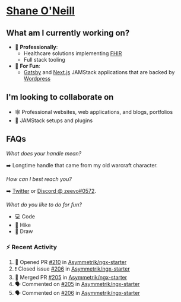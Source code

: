 # [Shane O'Neill](https://shaneoneill.io)

## What am I currently working on?

- 📁 **Professionally**:
  - Healthcare solutions implementing [FHIR](https://hl7.org/FHIR/)
  - Full stack tooling
- 🎉 **For Fun**:
  - [Gatsby](https://github.com/gatsbyjs/gatsby) and [Next.js](https://github.com/vercel/next.js) JAMStack applications that are backed by [Wordpress](https://github.com/wp-graphql/wp-graphql)

## I'm looking to collaborate on

- 🕸 Professional websites, web applications, and blogs, portfolios
- 🔧 JAMStack setups and plugins

## FAQs

_What does your handle mean?_

➡️ Longtime handle that came from my old warcraft character.

_How can I best reach you?_

➡️ [Twitter](https://twitter.com/zeevosec) or [Discord @ zeevo#0572](https://discord.com).

_What do you like to do for fun?_

- 💻 Code
- 🌲 Hike
- 🎨 Draw

### :zap: Recent Activity

<!--START_SECTION:activity-->

1. 💪 Opened PR [#210](https://github.com/Asymmetrik/ngx-starter/pull/210) in [Asymmetrik/ngx-starter](https://github.com/Asymmetrik/ngx-starter)
2. ❗️ Closed issue [#206](https://github.com/Asymmetrik/ngx-starter/issues/206) in [Asymmetrik/ngx-starter](https://github.com/Asymmetrik/ngx-starter)
3. 🎉 Merged PR [#205](https://github.com/Asymmetrik/ngx-starter/pull/205) in [Asymmetrik/ngx-starter](https://github.com/Asymmetrik/ngx-starter)
4. 🗣 Commented on [#205](https://github.com/Asymmetrik/ngx-starter/issues/205) in [Asymmetrik/ngx-starter](https://github.com/Asymmetrik/ngx-starter)
5. 🗣 Commented on [#206](https://github.com/Asymmetrik/ngx-starter/issues/206) in [Asymmetrik/ngx-starter](https://github.com/Asymmetrik/ngx-starter)
<!--END_SECTION:activity-->
